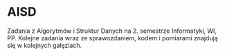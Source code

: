 # AISD
Zadania z Algorytmów i Struktur Danych na 2. semestrze Informatyki, WI, PP.
Kolejne zadania wraz ze sprawozdaniem, kodem i pomiarami znajdują się w kolejnych gałęziach.

